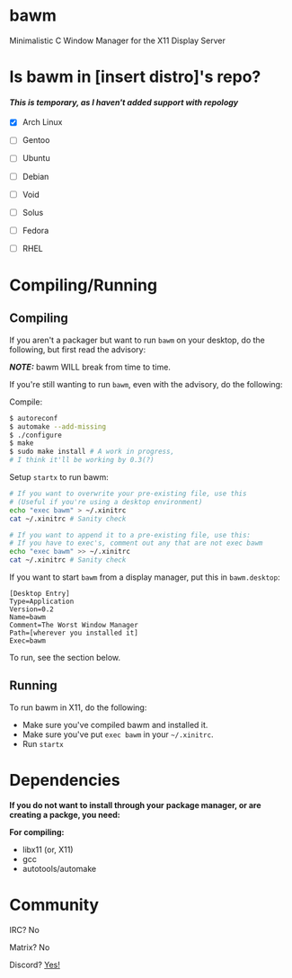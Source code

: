 # bawm
Minimalistic C Window Manager for the X11 Display Server

# Is bawm in [insert distro]'s repo?

#### ***This is temporary, as I haven't added support with repology***

- [X] Arch Linux
- [ ] Gentoo
- [ ] Ubuntu
- [ ] Debian
- [ ] Void
- [ ] Solus
- [ ] Fedora
- [ ] RHEL


# Compiling/Running

## Compiling

If you aren't a packager but want to run `bawm` on your desktop, do the following, but first read the advisory:

***NOTE:*** bawm WILL break from time to time.

If you're still wanting to run `bawm`, even with the advisory, do the following:

Compile:
```sh
$ autoreconf
$ automake --add-missing
$ ./configure
$ make
$ sudo make install # A work in progress,
# I think it'll be working by 0.3(?)
```

Setup `startx` to run bawm:
```sh
# If you want to overwrite your pre-existing file, use this
# (Useful if you're using a desktop environment)
echo "exec bawm" > ~/.xinitrc
cat ~/.xinitrc # Sanity check

# If you want to append it to a pre-existing file, use this:
# If you have to exec's, comment out any that are not exec bawm
echo "exec bawm" >> ~/.xinitrc
cat ~/.xinitrc # Sanity check
```

If you want to start `bawm` from a display manager, put this in `bawm.desktop`:
```
[Desktop Entry]
Type=Application
Version=0.2
Name=bawm
Comment=The Worst Window Manager
Path=[wherever you installed it]
Exec=bawm
```

To run, see the section below.

## Running

To run bawm in X11, do the following:

- Make sure you've compiled bawm and installed it.
- Make sure you've put `exec bawm` in your `~/.xinitrc`. 
- Run `startx` 

# Dependencies


**If you do not want to install through your**
**package manager, or are creating a packge, you need:**

**For compiling:**
- libx11 (or, X11)
- gcc
- autotools/automake


# Community

IRC? No

Matrix? No

Discord? [Yes!](https://discord.gg/gkj93pRtzK)
